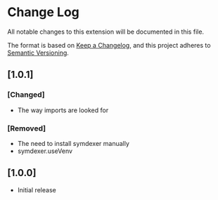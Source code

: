 # Change Log

All notable changes to this extension will be documented in this file.

The format is based on [Keep a Changelog](https://keepachangelog.com/en/1.0.0/),
and this project adheres to [Semantic Versioning](https://semver.org/spec/v2.0.0.html).

## [1.0.1]

### [Changed]

- The way imports are looked for

### [Removed]

- The need to install symdexer manually
- symdexer.useVenv

## [1.0.0]

- Initial release